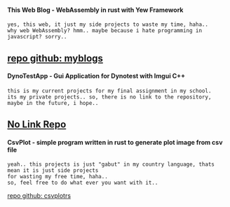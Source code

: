 #### This Web Blog - WebAssembly in rust with Yew Framework
    yes, this web, it just my side projects to waste my time, haha..
    why web WebAssembly? hmm.. maybe because i hate programming in javascript? sorry..
[repo github: myblogs](https://github.com/RizalAchp/myblogs)
---
#### DynoTestApp - Gui Application for Dynotest with Imgui C++
    this is my current projects for my final assignment in my school.
    its my private projects.. so, there is no link to the repository, maybe in the future, i hope..
[No Link Repo](#nolink)
---
#### CsvPlot - simple program written in rust to generate plot image from csv file
    yeah.. this projects is just "gabut" in my country language, thats mean it is just side projects
    for wasting my free time, haha..
    so, feel free to do what ever you want with it..
[repo github: csvplotrs](https://github.com/RizalAchp/csvplotrs)
